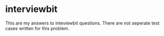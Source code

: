 # interviewbit
This are my answers to inteviewbit questions.
There are not seperate test cases written for this problem.
